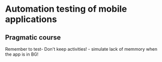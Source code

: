 # Automation testing of mobile applications
## Pragmatic course

Remember to test- Don't keep activities! - simulate lack of memmory when the app is in BG!